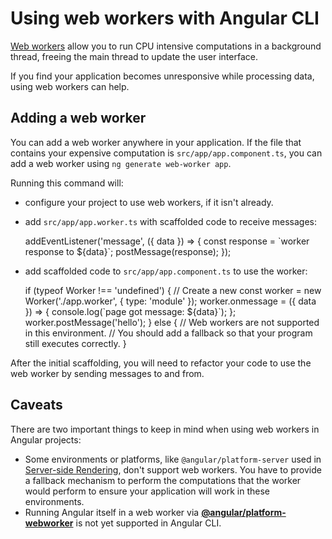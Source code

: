 # Using web workers with Angular CLI

[Web workers](https://developer.mozilla.org/en-US/docs/Web/API/Web_Workers_API) allow you to run CPU intensive computations in a background thread, freeing the main thread to update the user interface.

If you find your application becomes unresponsive while processing data, using web workers can help.

## Adding a web worker

You can add a web worker anywhere in your application. If the file that contains your expensive computation is `src/app/app.component.ts`, you can add a web worker using `ng generate web-worker app`.

Running this command will:

- configure your project to use web workers, if it isn't already.
- add `src/app/app.worker.ts` with scaffolded code to receive messages:

  <code-example language="typescript" header="src/app/app.worker.ts">
  addEventListener('message', ({ data }) => {
    const response = `worker response to ${data}`;
    postMessage(response);
  });
 </code-example>

- add scaffolded code to `src/app/app.component.ts` to use the worker:

  <code-example language="typescript" header="src/app/app.component.ts">
  if (typeof Worker !== 'undefined') {
    // Create a new
    const worker = new Worker('./app.worker', { type: 'module' });
    worker.onmessage = ({ data }) => {
      console.log(`page got message: ${data}`);
    };
    worker.postMessage('hello');
  } else {
    // Web workers are not supported in this environment.
    // You should add a fallback so that your program still executes correctly.
  }
  </code-example>

After the initial scaffolding, you will need to refactor your code to use the web worker by sending messages to and from.

## Caveats

There are two important things to keep in mind when using web workers in Angular projects:

- Some environments or platforms, like `@angular/platform-server` used in [Server-side Rendering](guide/universal), don't support web workers. You have to provide a fallback mechanism to perform the computations that the worker would perform to ensure your application will work in these environments.
- Running Angular itself in a web worker via [**@angular/platform-webworker**](api/platform-webworker) is not yet supported in Angular CLI.
